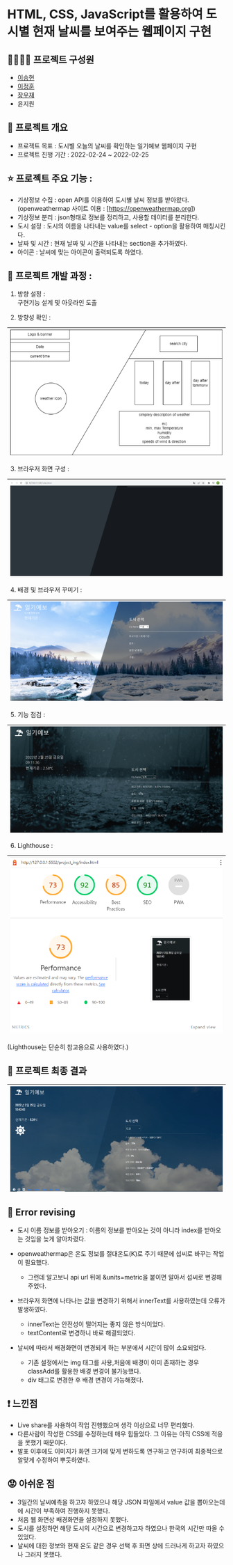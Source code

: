 # HTML, CSS, JavaScript를 활용하여 도시별 현재 날씨를 보여주는 웹페이지 구현
  
## 👨‍👨‍👦‍👦 프로젝트 구성원 
  - [이승현](https://github.com/IlearnML)
  - [이정훈](https://github.com/nnn991)
  - [장우재](https://github.com/WoojaeJang)
  - 윤지원


## 📑 프로젝트 개요
- 프로젝트 목표 : 도시별 오늘의 날씨를 확인하는 일기예보 웹페이지 구현  
- 프로젝트 진행 기간 : 2022-02-24 ~ 2022-02-25  


## ⭐ 프로젝트 주요 기능 :  
- 기상정보 수집 : open API를 이용하여 도시별 날씨 정보를 받아왔다.   
  (openweathermap 사이트 이용 : [https://openweathermap.org])  
- 기상정보 분리 : json형태로 정보를 정리하고, 사용할 데이터를 분리한다.  
- 도시 설정 : 도시의 이름을 나타내는 value를 select - option을 활용하여 매칭시킨다.  
- 날짜 및 시간 : 현재 날짜 및 시간을 나타내는 section을 추가하였다.  
- 아이콘 : 날씨에 맞는 아이콘이 출력되도록 하였다.  
  

## 🏃 프로젝트 개발 과정 : 
  
1. 방향 설정 :   
구현기능 설계 및 아웃라인 도출  


2. 방향성 확인 :  

|![direction](./README_images/01_direction.PNG)  |
|---|


3. 브라우저 화면 구성 :  

|![layout](./README_images/02_layout.PNG)  |
|---|


4. 배경 및 브라우저 꾸미기 :  

|![decorate](./README_images/03_decorate.PNG)|
|---|


5. 기능 점검 :  

|![function](./README_images/04_function.PNG)|
|---|

 
6. Lighthouse :

|![lighthouse](./README_images/05_lighthouse.PNG)|
|---|

(Lighthouse는 단순히 참고용으로 사용하였다.)


## 🍎 프로젝트 최종 결과

|![final](./README_images/06_final.PNG)|
|---| 


## 🔨 Error revising  
- 도시 이름 정보를 받아오기 : 이름의 정보를 받아오는 것이 아니라 index를 받아오는 것임을 늦게 알아차렸다.  
  
- openweathermap은 온도 정보를 절대온도(K)로 주기 때문에 섭씨로 바꾸는 작업이 필요했다.  
  - 그런데 알고보니 api url 뒤에 &units=metric을 붙이면 알아서 섭씨로 변경해 주었다.  
  
- 브라우저 화면에 나타나는 값을 변경하기 위해서 innerText를 사용하였는데 오류가 발생하였다.  
  - innerText는 안전성이 떨어지는 좋지 않은 방식이었다.  
  - textContent로 변경하니 바로 해결되었다.  

- 날씨에 따라서 배경화면이 변경되게 하는 부분에서 시간이 많이 소요되었다.  
  - 기존 설정에서는 img 태그를 사용,처음에 배경이 이미 존재하는 경우 classAdd를 활용한 배경 변경이 불가능했다.
  - div 태그로 변경한 후 배경 변경이 가능해졌다.  


## ❗ 느낀점
- Live share를 사용하여 작업 진행했으며 생각 이상으로 너무 편리했다.
- 다른사람이 작성한 CSS를 수정하는데 매우 힘들었다. 그 이유는 아직 CSS에 적응을 못했기 때문이다.
- 발표 이후에도 이미지가 화면 크기에 맞게 변하도록 연구하고 연구하여 최종적으로 알맞게 수정하여 뿌듯하였다.


## 😟 아쉬운 점
- 3일간의 날씨예측을 하고자 하였으나 해당 JSON 파일에서 value 값을 뽑아오는데에 시간이 부족하여 진행하지 못했다.
- 처음 웹 화면상 배경화면을 설정하지 못했다.
- 도시를 설정하면 해당 도시의 시간으로 변경하고자 하였으나 한국의 시간만 따올 수 있었다.
- 날씨에 대한 정보와 현재 온도 같은 경우 선택 후 화면 상에 드러나게 하고자 하였으나 그러지 못했다.
